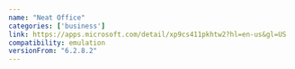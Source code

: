```yaml
---
name: "Neat Office"
categories: ['business']
link: https://apps.microsoft.com/detail/xp9cs411pkhtw2?hl=en-us&gl=US
compatibility: emulation
versionFrom: "6.2.8.2"
---
```


